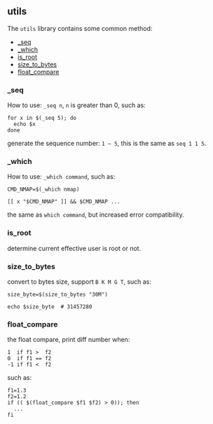 ## utils

The `utils` library contains some common method:

* [_seq](#_seq)
* [_which](#_which)
* [is_root](#is_root)
* [size_to_bytes](#site_to_bytes)
* [float_compare](#float_compare)

### _seq

How to use: `_seq n`, `n` is greater than 0, such as:
```
for x in $(_seq 5); do
  echo $x
done
```

generate the sequence number: `1 ~ 5`, this is the same as  `seq 1 1 5`.

### _which

How to use: `_which command`, such as:

```
CMD_NMAP=$(_which nmap)

[[ x "$CMD_NMAP" ]] && $CMD_NMAP ...
```

the same as `which command`, but increased error compatibility.

### is_root

determine current effective user is root or not.

### size_to_bytes

convert to bytes size, support `B K M G T`, such as:

```
size_byte=$(size_to_bytes "30M")

echo $size_byte  # 31457280
```

### float_compare

the float compare, print diff number when:
```
1  if f1 >  f2
0  if f1 == f2
-1 if f1 <  f2
```
such as:
```
f1=1.3
f2=1.2
if (( $(float_compare $f1 $f2) > 0)); then
  ...
fi
```

